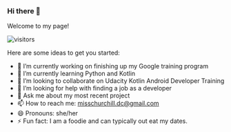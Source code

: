 ### Hi there 👋

Welcome to my page!

![visitors](https://visitor-badge.glitch.me/badge?page_id=MissChurchill.MissChurchill&left_color=green&right_color=red)

Here are some ideas to get you started:

- 🔭 I’m currently working on finishing up my Google training program
- 🌱 I’m currently learning Python and Kotlin
- 👯 I’m looking to collaborate on Udacity Kotlin Android Developer Training
- 🤔 I’m looking for help with finding a job as a developer
- 💬 Ask me about my most recent project
- 📫 How to reach me: misschurchill.dc@gmail.com
- 😄 Pronouns: she/her
- ⚡ Fun fact: I am a foodie and can typically out eat my dates.

